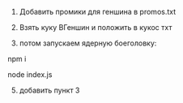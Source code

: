 1. Добавить промики для геншина в promos.txt
2. Взять куку ВГеншин и положить в кукос тхт

4. потом запускаем ядерную боеголовку:

npm i

node index.js

5. добавить пункт 3
